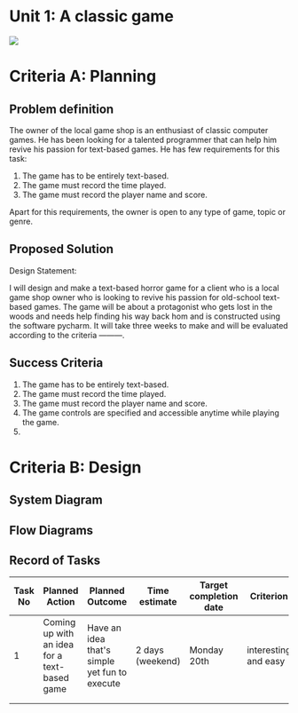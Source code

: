 # Unit 1: A classic game 
![](game.gif)

# Criteria A: Planning

## Problem definition

The owner of the local game shop is an enthusiast of classic computer games. He has been looking for a talented programmer that can help him revive his passion for text-based games. He has few requirements for this task:

1. The game has to be entirely text-based.
2. The game must record the time played.
3. The game must record the player name and score.



Apart for this requirements, the owner is open to any type of game, topic or genre.

## Proposed Solution

Design Statement:

I will design and make a text-based horror game for a client who is a local game shop owner who is looking to revive his passion for old-school text-based games. The game will be about a protagonist who gets lost in the woods and needs help finding his way back hom and is constructed using the software pycharm. It will take three weeks to make and will be evaluated according to the criteria ———.

## Success Criteria

1. The game has to be entirely text-based.
2. The game must record the time played.
3. The game must record the player name and score.
4. The game controls are specified and accessible anytime while playing the game.
5. 

# Criteria B: Design

## System Diagram

## Flow Diagrams

## Record of Tasks
| Task No | Planned Action | Planned Outcome | Time estimate | Target completion date | Criterion |
|---------|----------------|-----------------|---------------|------------------------|-----------|
|    1     |     Coming up with an idea for a text-based game           |     Have an idea that's simple yet fun to execute            |  2 days (weekend)             |   Monday 20th                     |     interesting and easy      |
|         |                |                 |               |                        |           |
|         |                |                 |               |                        |           |
